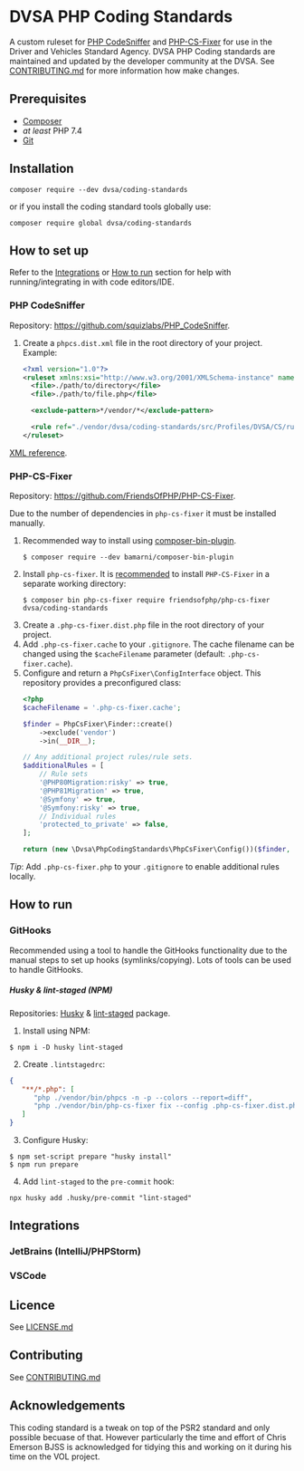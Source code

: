 # DVSA PHP Coding Standards
A custom ruleset for [PHP CodeSniffer](https://github.com/squizlabs/PHP_CodeSniffer) and [PHP-CS-Fixer](https://github.com/FriendsOfPHP/PHP-CS-Fixer) for use in the Driver and Vehicles Standard Agency.
DVSA PHP Coding standards are maintained and updated by the developer community at the DVSA. 
See [CONTRIBUTING.md](/CONTRIBUTING.md) for more information how make changes.

## Prerequisites
- [Composer](https://getcomposer.org/)
- _at least_ PHP 7.4
- [Git](https://git-scm.com/)

## Installation
`composer require --dev dvsa/coding-standards`

or if you install the coding standard tools globally use:

`composer require global dvsa/coding-standards`

## How to set up
Refer to the [Integrations](#integrations) or [How to run](#how-to-run) section for help with running/integrating in with code editors/IDE.

### PHP CodeSniffer
Repository: https://github.com/squizlabs/PHP_CodeSniffer.

1. Create a `phpcs.dist.xml` file in the root directory of your project. Example:
   ```xml
   <?xml version="1.0"?>
   <ruleset xmlns:xsi="http://www.w3.org/2001/XMLSchema-instance" name="DVSA" xsi:noNamespaceSchemaLocation="./vendor/squizlabs/php_codesniffer/phpcs.xsd">
     <file>./path/to/directory</file>
     <file>./path/to/file.php</file>

     <exclude-pattern>*/vendor/*</exclude-pattern>

     <rule ref="./vendor/dvsa/coding-standards/src/Profiles/DVSA/CS/ruleset.xml" />
   </ruleset>
   ```
[XML reference](https://github.com/squizlabs/PHP_CodeSniffer/wiki/Annotated-Ruleset).

### PHP-CS-Fixer
Repository: https://github.com/FriendsOfPHP/PHP-CS-Fixer.

Due to the number of dependencies in `php-cs-fixer` it must be installed manually.

1. Recommended way to install using [composer-bin-plugin](https://github.com/bamarni/composer-bin-plugin).
   ```shell
   $ composer require --dev bamarni/composer-bin-plugin
   ```
3. Install `php-cs-fixer`. It is [recommended](https://github.com/FriendsOfPHP/PHP-CS-Fixer#installation) to install `PHP-CS-Fixer` in a separate working directory:
    ```shell 
    $ composer bin php-cs-fixer require friendsofphp/php-cs-fixer dvsa/coding-standards
    ```
4. Create a `.php-cs-fixer.dist.php` file in the root directory of your project.
5. Add `.php-cs-fixer.cache` to your `.gitignore`. The cache filename can be changed using the `$cacheFilename` parameter (default: `.php-cs-fixer.cache`).
6. Configure and return a `PhpCsFixer\ConfigInterface` object. This repository provides a preconfigured class:
    ```php
    <?php
    $cacheFilename = '.php-cs-fixer.cache';

    $finder = PhpCsFixer\Finder::create()
        ->exclude('vendor')
        ->in(__DIR__);

    // Any additional project rules/rule sets.
    $additionalRules = [
        // Rule sets
        '@PHP80Migration:risky' => true,
        '@PHP81Migration' => true,
        '@Symfony' => true,
        '@Symfony:risky' => true,
        // Individual rules
        'protected_to_private' => false,
    ];

    return (new \Dvsa\PhpCodingStandards\PhpCsFixer\Config())($finder, $additionalRules, $cacheFilename);
    ```

*Tip*: Add `.php-cs-fixer.php` to your `.gitignore` to enable additional rules locally.

## How to run
### GitHooks
Recommended using a tool to handle the GitHooks functionality due to the manual steps to set up hooks (symlinks/copying). Lots of tools can be used to handle GitHooks.

##### Husky & lint-staged (NPM)
Repositories: [Husky](https://github.com/typicode/husky) & [lint-staged](https://github.com/okonet/lint-staged) package.

1. Install using NPM:
```shell
$ npm i -D husky lint-staged
```
2. Create `.lintstagedrc`:
```json
{
   "**/*.php": [
      "php ./vendor/bin/phpcs -n -p --colors --report=diff",
      "php ./vendor/bin/php-cs-fixer fix --config .php-cs-fixer.dist.php"
   ]
}
```
3. Configure Husky: 
```shell
$ npm set-script prepare "husky install"
$ npm run prepare
```
4. Add `lint-staged` to the `pre-commit` hook:
```shell
npx husky add .husky/pre-commit "lint-staged"
```

## Integrations
### JetBrains (IntelliJ/PHPStorm)

### VSCode

## Licence 
See [LICENSE.md](/LICENSE.md)

## Contributing
See [CONTRIBUTING.md](/CONTRIBUTING.md)

## Acknowledgements
This coding standard is a tweak on top of the PSR2 standard 
and only possible becuase of that. 
However particularly the time and effort of Chris Emerson BJSS is acknowledged
for tidying this and working on it during his time on the VOL project. 
 


